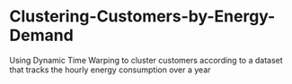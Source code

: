 # Clustering-Customers-by-Energy-Demand
Using Dynamic Time Warping to cluster customers according to a dataset that tracks the hourly energy consumption over a year
